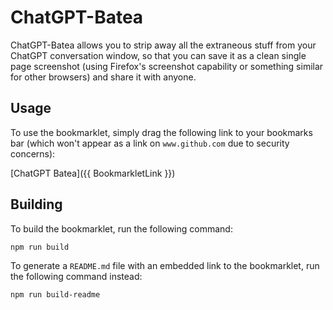 # ChatGPT-Batea

ChatGPT-Batea allows you to strip away all the extraneous stuff from your ChatGPT conversation window, so that you can save it as a clean single page screenshot (using Firefox's screenshot capability or something similar for other browsers) and share it with anyone.

## Usage

To use the bookmarklet, simply drag the following link to your bookmarks bar (which won't appear as a link on `www.github.com` due to security concerns):

[ChatGPT Batea]({{ BookmarkletLink }})

## Building

To build the bookmarklet, run the following command:

```npm run build```

To generate a `README.md` file with an embedded link to the bookmarklet, run the following command instead:

```npm run build-readme```